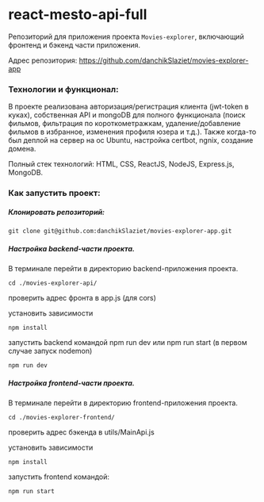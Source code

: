 # react-mesto-api-full
Репозиторий для приложения проекта `Movies-explorer`, включающий фронтенд и бэкенд части приложения.

Адрес репозитория: https://github.com/danchikSlaziet/movies-explorer-app

### Технологии и функционал:
В проекте реализована авторизация/регистрация клиента (jwt-token в куках), cобственная API и mongoDB для полного функционала (поиск фильмов, фильтрация по короткометражкам, удаление/добавление фильмов в избранное, изменения профиля юзера и т.д.). Также когда-то был деплой на сервер на ос Ubuntu, настройка certbot, ngnix, создание домена. 

Полный стек технологий: HTML, CSS, ReactJS, NodeJS, Express.js, MongoDB.

### Как запустить проект:

##### Клонировать репозиторий:

```
git clone git@github.com:danchikSlaziet/movies-explorer-app.git
```

##### Настройка backend-части проекта.

В терминале перейти в директорию backend-приложения проекта.

```
cd ./movies-explorer-api/
```

проверить адрес фронта в app.js (для cors)

установить зависимости

```
npm install
```

запустить backend командой npm run dev или npm run start (в первом случае запуск nodemon)

```
npm run dev
```

##### Настройка frontend-части проекта.

В терминале перейти в директорию frontend-приложения проекта.

```
cd ./movies-explorer-frontend/
```

проверить адрес бэкенда в utils/MainApi.js

установить зависимости

```
npm install
```

запустить frontend командой:

```
npm run start
```
